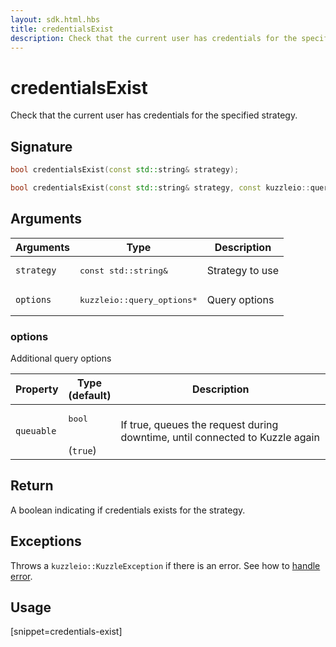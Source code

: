 ```yaml
---
layout: sdk.html.hbs
title: credentialsExist
description: Check that the current user has credentials for the specified strategy
---
```


# credentialsExist

Check that the current user has credentials for the specified strategy.

## Signature

```cpp
bool credentialsExist(const std::string& strategy);

bool credentialsExist(const std::string& strategy, const kuzzleio::query_options& options);
```

## Arguments

| Arguments  | Type                                 | Description     |
| ---------- | ------------------------------------ | --------------- |
| `strategy` | <pre>const std::string&</pre>        | Strategy to use |
| `options`  | <pre>kuzzleio::query_options\*</pre> | Query options   |

### options

Additional query options

| Property   | Type<br/>(default)           | Description                                                                  |
| ---------- | ---------------------------- | ---------------------------------------------------------------------------- |
| `queuable` | <pre>bool</pre><br/>(`true`) | If true, queues the request during downtime, until connected to Kuzzle again |

## Return

A boolean indicating if credentials exists for the strategy.

## Exceptions

Throws a `kuzzleio::KuzzleException` if there is an error. See how to [handle error](/sdk-reference/cpp/1/error-handling).

## Usage

[snippet=credentials-exist]
